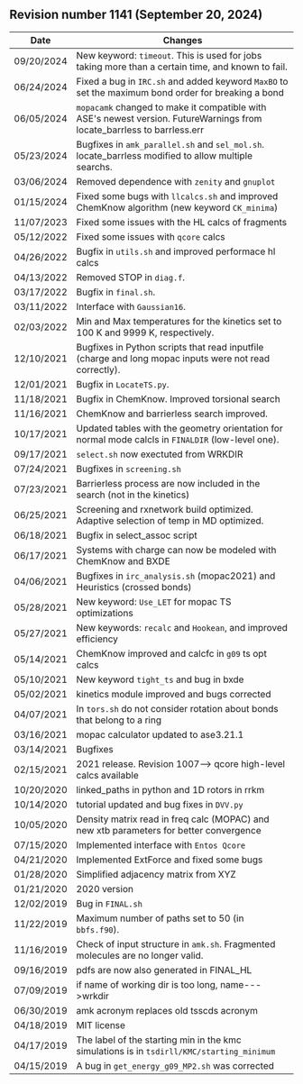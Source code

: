 ## Revision number 1141 (September 20, 2024) 

| Date | 	Changes |
| ----------	 | ----------|
|09/20/2024|	New keyword: <code>timeout</code>. This is used for jobs taking more than a certain time, and known to fail.|
|06/24/2024|	Fixed a bug in <code>IRC.sh</code> and added keyword <code>MaxBO</code> to set the maximum bond order for breaking a bond |
|06/05/2024|    <code>mopacamk</code> changed to make it compatible with ASE's newest version. FutureWarnings from locate_barrless to barrless.err|
| 05/23/2024|   Bugfixes in <code>amk_parallel.sh</code> and <code>sel_mol.sh</code>. locate_barrless modified to allow multiple searchs.| 
| 03/06/2024| 	Removed dependence with <code>zenity</code> and <code>gnuplot</code>|  
| 01/15/2024| 	Fixed some bugs with <code>llcalcs.sh</code> and improved ChemKnow algorithm (new keyword <code>CK_minima</code>)| 
| 11/07/2023| 	Fixed some issues with the HL calcs of fragments| 
| 05/12/2022| 	Fixed some issues with <code>qcore</code> calcs| 
| 04/26/2022| 	Bugfix in <code>utils.sh</code> and improved performace hl calcs| 
| 04/13/2022| 	Removed STOP in <code>diag.f</code>.| 
| 03/17/2022| 	Bugfix in <code>final.sh</code>.| 
| 03/11/2022| 	Interface with <code>Gaussian16</code>.| 
| 02/03/2022| 	Min and Max temperatures for the kinetics set to 100 K and 9999 K, respectively.| 
| 12/10/2021| 	Bugfixes in Python scripts that read inputfile (charge and long mopac inputs were not read correctly).| 
| 12/01/2021| 	Bugfix in <code>LocateTS.py</code>.| 
| 11/18/2021| 	Bugfix in ChemKnow. Improved torsional search| 
| 11/16/2021| 	ChemKnow and barrierless search improved. | 
| 10/17/2021| 	Updated tables with the geometry orientation for normal mode calcls in <code>FINALDIR</code> (low-level one). | 
| 09/17/2021| 	<code>select.sh</code> now exectuted from WRKDIR| 
| 07/24/2021| 	Bugfixes in <code>screening.sh</code>|
| 07/23/2021| 	Barrierless process are now included in the search (not in the kinetics)|
| 06/25/2021| 	Screening and rxnetwork build optimized. Adaptive selection of temp in MD optimized.|
| 06/18/2021| 	Bugfix in select_assoc script|
| 06/17/2021| 	Systems with charge can now be modeled with ChemKnow and BXDE|
| 04/06/2021| 	Bugfixes in <code>irc_analysis.sh</code> (mopac2021) and Heuristics (crossed bonds)|
| 05/28/2021| 	New keyword: <code>Use_LET</code> for mopac TS optimizations|
| 05/27/2021| 	New keywords: <code>recalc</code> and <code>Hookean</code>, and improved efficiency|
| 05/14/2021| 	ChemKnow improved and calcfc in <code>g09</code> ts opt calcs|
| 05/10/2021| 	New keyword <code>tight_ts</code> and bug in bxde|
| 05/02/2021| 	kinetics module improved and bugs corrected|
| 04/07/2021| 	In <code>tors.sh</code> do not consider rotation about bonds that belong to a ring|
| 03/16/2021| 	mopac calculator updated to ase3.21.1|
| 03/14/2021| 	Bugfixes|
| 02/15/2021| 	2021 release. Revision 1007--> qcore high-level calcs available|
| 10/20/2020| 	linked_paths in python and 1D rotors in rrkm|
| 10/14/2020| 	tutorial updated and bug fixes in <code>DVV.py</code>|
| 10/05/2020| 	Density matrix read in freq calc (MOPAC) and new xtb parameters for better convergence|
| 07/15/2020| 	Implemented interface with <code>Entos Qcore</code>|
| 04/21/2020| 	Implemented ExtForce and fixed some bugs|
| 01/28/2020| 	Simplified adjacency matrix from XYZ|
| 01/21/2020| 	2020 version|
| 12/02/2019| 	Bug in <code>FINAL.sh</code>|
| 11/22/2019| 	Maximum number of paths set to 50 (in <code>bbfs.f90</code>).|
| 11/16/2019| 	Check of input structure in <code>amk.sh</code>. Fragmented molecules are no longer valid.|
| 09/16/2019| 	pdfs are now also generated in FINAL_HL|
| 07/09/2019| 	if name of working dir is too long, name--->wrkdir|
| 06/30/2019| 	amk acronym replaces old tsscds acronym|
| 04/18/2019| 	MIT license|
| 04/17/2019| 	The label of the starting min in the kmc simulations is in <code>tsdirll/KMC/starting_minimum</code>|
| 04/15/2019| 	A bug in <code>get_energy_g09_MP2.sh</code> was corrected|
		
